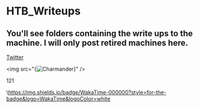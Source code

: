 # HTB_Writeups

## You'll see folders containing the write ups to the machine. I will only post retired machines here. 


[Twitter](https://twitter.com)


\<img src="{![Charmander](https://user-images.githubusercontent.com/110210595/185780113-91a5f6cc-9cfb-427f-8e78-30a13ee675a2.png)}" />



[1]: https://en.wikipedia.org/wiki/Hobbit#Lifestyle "Hobbit lifestyles"

121

\https://img.shields.io/badge/WakaTime-000000?style=for-the-badge&logo=WakaTime&logoColor=white
